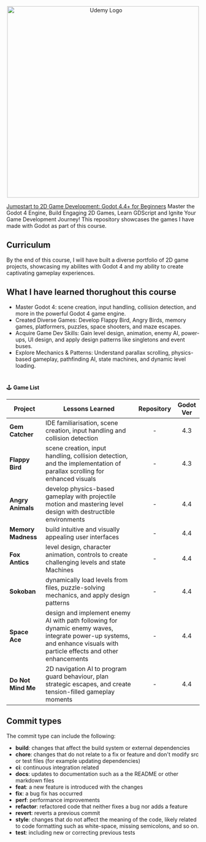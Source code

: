<p align="center">
  <img src="[/assets/top-header-h.png](https://upload.wikimedia.org/wikipedia/commons/e/e3/Udemy_logo.svg)" alt="Udemy Logo" width="500" />
</p>

[Jumpstart to 2D Game Development: Godot 4.4+ for Beginners](https://www.udemy.com/course/jumpstart-to-2d-game-development-godot-4-for-beginners/?couponCode=ST22MT240325G3) Master the Godot 4 Engine, Build Engaging 2D Games, Learn GDScript and Ignite Your Game Development Journey! This repository showcases the games I have made with Godot as part of this course.

## Curriculum
By the end of this course, I will have built a diverse portfolio of 2D game projects, showcasing my abilites with Godot 4 and my ability to create captivating gameplay experiences.

## What I have learned thorughout this course

- Master Godot 4: scene creation, input handling, collision detection, and more in the powerful Godot 4 game engine.
- Created Diverse Games: Develop Flappy Bird, Angry Birds, memory games, platformers, puzzles, space shooters, and maze escapes.
- Acquire Game Dev Skills: Gain level design, animation, enemy AI, power-ups, UI design, and apply design patterns like singletons and event buses.
- Explore Mechanics & Patterns: Understand parallax scrolling, physics-based gameplay, pathfinding AI, state machines, and dynamic level loading.

#
🕹️ **Game List**

| Project | Lessons Learned | Repository | Godot Ver |
| --- | --- | :---: | :---: |
| **Gem Catcher** | IDE familiarisation, scene creation, input handling and collision detection | - | 4.3 |
| **Flappy Bird** | scene creation, input handling, collision detection, and the implementation of parallax scrolling for enhanced visuals | - | 4.3 |
| **Angry Animals** | develop physics-based gameplay with projectile motion and mastering level design with destructible environments | - | 4.4 |
| **Memory Madness** | build intuitive and visually appealing user interfaces | - | 4.4 |
| **Fox Antics** | level design, character animation, controls to create challenging levels and state Machines | - | 4.4 |
| **Sokoban** | dynamically load levels from files, puzzle-solving mechanics, and apply design patterns | - | 4.4 |
| **Space Ace** | design and implement enemy AI with path following for dynamic enemy waves, integrate power-up systems, and enhance visuals with particle effects and other enhancements | - | 4.4 |
| **Do Not Mind Me** | 2D navigation AI to program guard behaviour, plan strategic escapes, and create tension-filled gameplay moments | - | 4.4 |


## Commit types
The commit type can include the following:
- **build**: changes that affect the build system or external dependencies
- **chore**: changes that do not relate to a fix or feature and don't modify src or test files (for example updating dependencies)
- **ci**: continuous integration related
- **docs**: updates to documentation such as a the README or other markdown files
- **feat**: a new feature is introduced with the changes
- **fix**: a bug fix has occurred
- **perf**: performance improvements
- **refactor**: refactored code that neither fixes a bug nor adds a feature
- **revert**: reverts a previous commit
- **style**: changes that do not affect the meaning of the code, likely related to code formatting such as white-space, missing semicolons, and so on.
- **test**: including new or correcting previous tests
